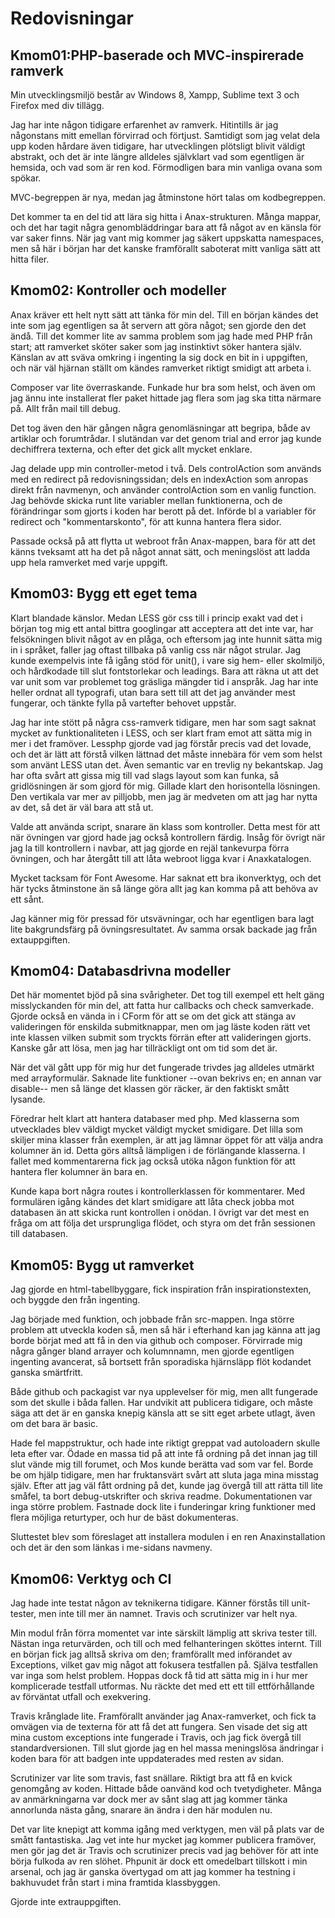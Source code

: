 Redovisningar
================
Kmom01:PHP-baserade och MVC-inspirerade ramverk
-------------------------------------------------
Min utvecklingsmiljö består av Windows 8, Xampp, Sublime text 3 och Firefox med div tillägg.

Jag har inte någon tidigare erfarenhet av ramverk. Hitintills är jag någonstans mitt emellan förvirrad och förtjust. Samtidigt som jag velat dela upp koden hårdare även tidigare, har utvecklingen plötsligt blivit väldigt abstrakt, och det är inte längre alldeles självklart vad som egentligen är hemsida, och vad som är ren kod. Förmodligen bara min vanliga ovana som spökar.

MVC-begreppen är nya, medan jag åtminstone hört talas om kodbegreppen.

Det kommer ta en del tid att lära sig hitta i Anax-strukturen. Många mappar, och det har tagit några genombläddringar bara att få något av en känsla för var saker finns. När jag vant mig kommer jag säkert uppskatta namespaces, men så här i början har det kanske framförallt saboterat mitt vanliga sätt att hitta filer.

Kmom02: Kontroller och modeller
--------------------------------
Anax kräver ett helt nytt sätt att tänka för min del. Till en början kändes det inte som jag egentligen sa åt servern att göra något; sen gjorde den det ändå. Till det kommer lite av samma problem som jag hade med PHP från start; att ramverket sköter saker som jag instinktivt söker hantera själv. Känslan av att sväva omkring i ingenting la sig dock en bit in i uppgiften, och när väl hjärnan ställt om kändes ramverket riktigt smidigt att arbeta i.

Composer var lite överraskande. Funkade hur bra som helst, och även om jag ännu inte installerat fler paket hittade jag flera som jag ska titta närmare på. Allt från mail till debug.

Det tog även den här gången några genomläsningar att begripa, både av artiklar och forumtrådar. I slutändan var det genom trial and error jag kunde dechiffrera texterna, och efter det gick allt mycket enklare.

Jag delade upp min controller-metod i två. Dels controlAction som används med en redirect på redovisningssidan; dels en indexAction som anropas direkt från navmenyn, och använder controlAction som en vanlig function. Jag behövde skicka runt lite variabler mellan funktionerna, och de förändringar som gjorts i koden har berott på det. Införde bl a variabler för redirect och "kommentarskonto", för att kunna hantera flera sidor.

Passade också på att flytta ut webroot från Anax-mappen, bara för att det känns tveksamt att ha det på något annat sätt, och meningslöst att ladda upp hela ramverket med varje uppgift.

Kmom03: Bygg ett eget tema
-----------------------------
Klart blandade känslor. Medan LESS gör css till i princip exakt vad det i början tog mig ett antal bittra googlingar att acceptera att det inte var, har felsökningen blivit något av en plåga, och eftersom jag inte hunnit sätta mig in i språket, faller jag oftast tillbaka på vanlig css när något strular. Jag kunde exempelvis inte få igång stöd för unit(), i vare sig hem- eller skolmiljö, och hårdkodade till slut fontstorlekar och leadings. Bara att räkna ut att det var unit som var problemet tog gräsliga mängder tid i anspråk. Jag har inte heller ordnat all typografi, utan bara sett till att det jag använder mest fungerar, och tänkte fylla på vartefter behovet uppstår.

Jag har inte stött på några css-ramverk tidigare, men har som sagt saknat mycket av funktionaliteten i LESS, och ser klart fram emot att sätta mig in mer i det framöver. Lessphp gjorde vad jag förstår precis vad det lovade, och det är lätt att förstå vilken lättnad det måste innebära för vem som helst som använt LESS utan det. Även semantic var en trevlig ny bekantskap. Jag har ofta svårt att gissa mig till vad slags layout som kan funka, så gridlösningen är som gjord för mig. Gillade klart den horisontella lösningen. Den vertikala var mer av pilljobb, men jag är medveten om att jag har nytta av det, så det är väl bara att stå ut.

Valde att använda script, snarare än klass som kontroller. Detta mest för att när övningen var gjord hade jag också kontrollern färdig. Insåg för övrigt när jag la till kontrollern i navbar, att jag gjorde en rejäl tankevurpa förra övningen, och har återgått till att låta webroot ligga kvar i Anaxkatalogen.

Mycket tacksam för Font Awesome. Har saknat ett bra ikonverktyg, och det här tycks åtminstone än så länge göra allt jag kan komma på att behöva av ett sånt.

Jag känner mig för pressad för utsvävningar, och har egentligen bara lagt lite bakgrundsfärg på övningsresultatet. Av samma orsak backade jag från extauppgiften.

Kmom04: Databasdrivna modeller
-------------------------------
Det här momentet bjöd på sina svårigheter. Det tog till exempel ett helt gäng misslyckanden för min del, att fatta hur callbacks och check samverkade. Gjorde också en vända in i CForm för att se om det gick att stänga av valideringen för enskilda submitknappar, men om jag läste koden rätt vet inte klassen vilken submit som tryckts förrän efter att valideringen gjorts. Kanske går att lösa, men jag har tillräckligt ont om tid som det är.

När det väl gått upp för mig hur det fungerade trivdes jag alldeles utmärkt med arrayformulär. Saknade lite funktioner --ovan bekrivs en; en annan var disable-- men så länge det klassen gör räcker, är den faktiskt smått lysande.

Föredrar helt klart att hantera databaser med php. Med klasserna som utvecklades blev väldigt mycket väldigt mycket smidigare. Det lilla som skiljer mina klasser från exemplen, är att jag lämnar öppet för att välja andra kolumner än id. Detta görs alltså lämpligen i de förlängande klasserna. I fallet med kommentarerna fick jag också utöka någon funktion för att hantera fler kolumner än bara en.

Kunde kapa bort några routes i kontrollerklassen för kommentarer. Med formulären igång kändes det klart smidigare att låta check jobba mot databasen än att skicka runt kontrollen i onödan. I övrigt var det mest en fråga om att följa det ursprungliga flödet, och styra om det från sessionen till databasen.

Kmom05: Bygg ut ramverket
---------------------------
Jag gjorde en html-tabellbyggare, fick inspiration från inspirationstexten, och byggde den från ingenting.

Jag började med funktion, och jobbade från src-mappen. Inga större problem att utveckla koden så, men så här i efterhand kan jag känna att jag borde börjat med att få in den via github och composer. Förvirrade mig några gånger bland arrayer och kolumnnamn, men gjorde egentligen ingenting avancerat, så bortsett från sporadiska hjärnsläpp flöt kodandet ganska smärtfritt.

Både github och packagist var nya upplevelser för mig, men allt fungerade som det skulle i båda fallen. Har undvikit att publicera tidigare, och måste säga att det är en ganska knepig känsla att se sitt eget arbete utlagt, även om det bara är basic.

Hade fel mappstruktur, och hade inte riktigt greppat vad autoloadern skulle leta efter var. Ödade en massa tid på att inte få ordning på det innan jag till slut vände mig till forumet, och Mos kunde berätta vad som var fel. Borde be om hjälp tidigare, men har fruktansvärt svårt att sluta jaga mina misstag själv. Efter att jag väl fått ordning på det, kunde jag övergå till att rätta till lite småfel, ta bort debug-utskrifter och skriva readme. Dokumentationen var inga större problem. Fastnade dock lite i funderingar kring funktioner med flera möjliga returtyper, och hur de bäst dokumenteras.

Sluttestet blev som föreslaget att installera modulen i en ren Anaxinstallation och det är den som länkas i me-sidans navmeny.

Kmom06: Verktyg och CI
------------------------
Jag hade inte testat någon av teknikerna tidigare. Känner förstås till unit-tester, men inte till mer än namnet. Travis och scrutinizer var helt nya.

Min modul från förra momentet var inte särskilt lämplig att skriva tester till. Nästan inga returvärden, och till och med felhanteringen sköttes internt. Till en början fick jag alltså skriva om den; framförallt med införandet av Exceptions, vilket gav mig något att fokusera testfallen på. Själva testfallen var inga som helst problem. Hoppas dock få tid att sätta mig in i hur mer komplicerade testfall utformas. Nu räckte det med ett ett till ettförhållande av förväntat utfall och exekvering.

Travis krånglade lite. Framförallt använder jag Anax-ramverket, och fick ta omvägen via de texterna för att få det att fungera. Sen visade det sig att mina custom exceptions inte fungerade i Travis, och jag fick övergå till standardversionen. Till slut gjorde jag en hel massa meningslösa ändringar i koden bara för att badgen inte uppdaterades med resten av sidan.

Scrutinizer var lite som travis, fast snällare. Riktigt bra att få en kvick genomgång av koden. Hittade både oanvänd kod och tvetydigheter. Många av anmärkningarna var dock mer av sånt slag att jag kommer tänka annorlunda nästa gång, snarare än ändra i den här modulen nu.

Det var lite knepigt att komma igång med verktygen, men väl på plats var de smått fantastiska. Jag vet inte hur mycket jag kommer publicera framöver, men gör jag det är Travis och scrutinizer precis vad jag behöver för att inte börja fulkoda av ren slöhet. Phpunit är dock ett omedelbart tillskott i min arsenal, och jag är ganska övertygad om att jag kommer ha testning i bakhuvudet från start i mina framtida klassbyggen.

Gjorde inte extrauppgiften.